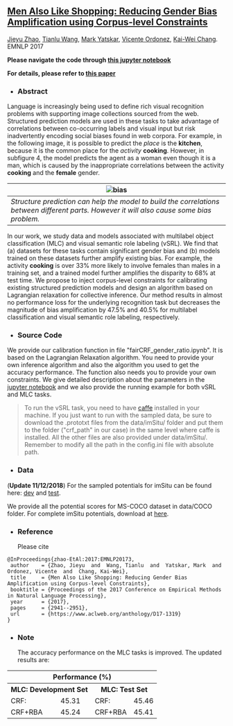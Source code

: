 
## [Men Also Like Shopping: Reducing Gender Bias Amplification using Corpus-level Constraints](https://arxiv.org/abs/1707.09457) ##
[Jieyu Zhao](http://jyzhao.net/), [Tianlu Wang](http://www.cs.virginia.edu/~tw8cb/), [Mark Yatskar](https://homes.cs.washington.edu/~my89/), [Vicente Ordonez](http://www.cs.virginia.edu/~vicente/), [Kai-Wei Chang](http://www.cs.virginia.edu/~kc2wc/). EMNLP 2017

**Please navigate the code through [this jupyter notebook](https://github.com/uclanlp/reducingbias/blob/master/src/fairCRF_gender_ratio.ipynb)**

**For details, please refer to [this paper](http://aclweb.org/anthology/D17-1323.pdf)**


- ### Abstract

Language is increasingly being used to define rich visual recognition problems with supporting image collections sourced from the web. Structured prediction models are used in these tasks to take advantage of correlations between co-occurring labels and visual input but risk inadvertently encoding social biases found in web corpora. For example, in the following image, it is possible to predict  the *place* is the **kitchen**, because it is the common place for the *activity* **cooking**. However, in subfigure 4, the model predicts the agent as a woman even though it is a man, which is caused by the inappropriate correlations between the activity **cooking** and the **female** gender.

| ![bias](img/bias_teaser.png)             |
| ---------------------------------------- |
| *Structure prediction can help the model to build the correlations between different parts. However it will also cause some bias problem.* |

In our work, we study data and models associated with multilabel object classification (MLC) and visual semantic role labeling (vSRL). We find that (a) datasets for these tasks contain significant gender bias and (b) models trained on these datasets further amplify existing bias. For example, the activity **cooking** is over 33% more likely to involve females than males in a training set, and a trained model further amplifies the disparity to 68% at test time. We propose to inject corpus-level constraints for calibrating existing structured prediction models and design an algorithm based on Lagrangian relaxation for collective inference. Our method results in almost no performance loss for the underlying recognition task but decreases the magnitude of bias amplification by 47.5% and 40.5% for multilabel classification and visual semantic role labeling, respectively.


- ### Source Code

We provide our calibration function in file "fairCRF_gender_ratio.ipynb". It is based on the Lagrangian Relaxation algorithm. You need to provide your own inference algorithm and also the algorithm you used to get the accuracy performance. The function also needs you to provide your own constraints. We give detailed description about the parameters in the [jupyter notebook](https://github.com/uclanlp/reducingbias/blob/master/src/fairCRF_gender_ratio.ipynb) and we also provide the running example for both vSRL and MLC tasks. 

> To run the vSRL task, you need to have [caffe](http://caffe.berkeleyvision.org/installation.html) installed in your machine.  If you just want to run with the sampled data, be sure to download the .prototxt files from the data/imSitu/ folder and put them to the folder ("crf\_path" in our case) in the same level where caffe is installed. All the other files are also provided under data/imSitu/. Remember to modify all the path in the config.ini file with absolute path.

- ### Data
(**Update 11/12/2018**) 
For the sampled potentials for imSitu can be found here: [dev](https://drive.google.com/file/d/198zs08SlKh4t_sDmyD_qInp5x4RySPSt/view?usp=sharing) and [test](https://drive.google.com/file/d/1TKDza1PUsAOiOxlO5XQuC5YeCj7mwirV/view?usp=sharing). 

We provide all the potential scores for MS-COCO dataset in data/COCO folder.  For complete imSitu potentials, download at [here](https://s3.amazonaws.com/MY89_Transfer/crf_only.tar).

- ### Reference
  Please cite

 ```
 @InProceedings{zhao-EtAl:2017:EMNLP20173,
  author    = {Zhao, Jieyu  and  Wang, Tianlu  and  Yatskar, Mark  and  Ordonez, Vicente  and  Chang, Kai-Wei},
  title     = {Men Also Like Shopping: Reducing Gender Bias Amplification using Corpus-level Constraints},
  booktitle = {Proceedings of the 2017 Conference on Empirical Methods in Natural Language Processing},
  year      = {2017},
  pages     = {2941--2951},
  url       = {https://www.aclweb.org/anthology/D17-1319}
 }
 ```

- ### Note
  The accuracy performance on the MLC tasks is improved. The updated results are:

<table>
    <tr>
        <th colspan="4">Performance (%)</th>
    </tr>
    <tr>
        <th colspan="2">MLC: Development Set</th>
        <th colspan="2">MLC: Test Set</th>
    </tr>
    <tr>
        <td>CRF:</td>
        <td>45.31</td>
        <td>CRF:</td>
        <td>45.46</td>
    </tr>
    <tr>
        <td>CRF+RBA</td>
        <td>45.24</td>
        <td>CRF+RBA</td>
        <td>45.41</td>
    </tr>
</table>

